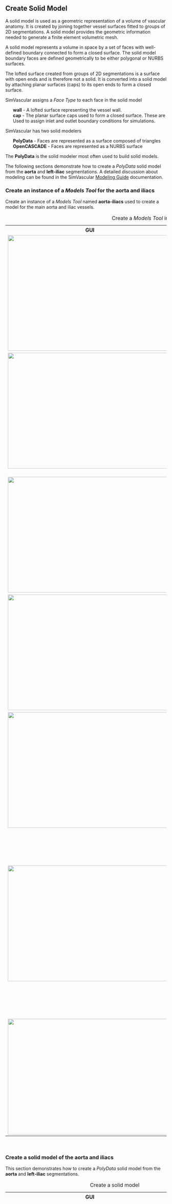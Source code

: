 <h2 id="tutorial_create_model">Create Solid Model</h2>

A solid model is used as a geometric representation of a volume of vascular anatomy. It is created by joining together
vessel surfaces fitted to groups of 2D segmentations. A solid model provides the geometric information
needed to generate a finite element volumetric mesh.

A solid model represents a volume in space by a set of faces with well-defined boundary connected to form a closed surface.
The solid model boundary faces are defined geometrically to be either polygonal or NURBS surfaces.

The lofted surface created from groups of 2D segmentations is a surface with open ends and is therefore not a solid. It is converted
into a solid model by attaching planar surfaces (caps) to its open ends to form a closed surface.

SimVascular assigns a <i>Face Type</i> to each face in the solid model

<ul style="list-style-type:none;">
  <li> <b>wall</b> - A lofted surface representing the vessel wall.
  <li> <b>cap</b> - The planar surface caps used to form a closed surface. These are Used to assign inlet and outlet boundary conditions 
       for simulations. 
</ul>

SimVascular has two solid modelers

<ul style="list-style-type:none;">
  <li> <b>PolyData</b> - Faces are represented as a surface composed of triangles 
  <li> <b>OpenCASCADE</b> - Faces are represented as a NURBS surface
</ul>

The <b>PolyData</b> is the solid modeler most often used to build solid models.

The following sections demonstrate how to create a <i>PolyData</i> solid model from the <b>aorta</b> and <b>left-iliac</b> segmentations.
A detailed discussion about modeling can be found in the SimVascular
<a href="modeling.html">Modeling Guide</a> documentation.

<h3 id="tutorial_create_model_1"> Create an instance of a <i>Models Tool</i> for the aorta and iliacs </h3>

Create an instance of a <i>Models Tool</i> named <b>aorta-iliacs</b> used to create a model for the main aorta and iliac vessels.

<table class="table table-bordered" style="width:100%">
  <caption> Create a <i>Models Tool</i> instance named <b>aorta-iliacs</b> </caption>
  <tr>
    <th> GUI </th>
    <th> Description </th>
  </tr>

  <tr>
    <td><img src="/documentation/getting_started/tutorial/images/create-model-1.png" width="512" height="360"> </td>
    <td> Select the <i>Models</i> <i>Tool</i> in the <i>Data Manager</i> with the right mouse button. 
         <br><br>
         Select the <b>Create Model</b> menu option.
    </td>
  </tr>

  <tr>
    <td><img src="/documentation/getting_started/tutorial/images/create-model-2.png" width="512" height="360"> <br><br>
    </td>
    <td> A <b>Create New Model</b> <i>DiaglogBox</i> appears. 
         <br><br>
         The <b>Model Type:</b> <i>ComboBox</i> is used to select the solid modeler. Leave it on <b>PolyData</b>.
         <br><br>
         Enter <b>aorta-iliacs</b> for the <i>Model</i> name in the <b>Model Name:</b> <i>TextBox</i> 
         <br><br>
         Press the <b>Create New Model</b> <i>DiaglogBox</i> <b>OK</b> <i>Button</i>. <br><br>
         <br><br>
    </td>
  </tr>

  <tr>
    <td> <img src="/documentation/getting_started/tutorial/images/create-model-3.png" width="512" height="360"> </td>
    <td> A <i>Data Node</i> named <b>aorta-iliacs</b> (an instance of a <i>Models Tool</i>) is created under the
         <i>Data Manager</i> <i>Models Tool Type</i>.
    </td>
  </tr>

  <tr>
    <td> <img src="/documentation/getting_started/tutorial/images/create-model-4.png" width="512" height="360"> </td>
    <td> Select the <b>Lofted</b> <i>CheckBox</i> to toggle off the visibility of the lofted surfaces for 
         both the <b>aorta</b> and <b>left-iliac</b> <i>Segmentations Data Nodes</i>.
    </td>
  </tr>

  <tr>
    <td><img src="/documentation/getting_started/tutorial/images/create-model-5.png" width="512" height="360"> </td>
    <td> Close the <i>SV 2D Segmentation Panel</i> by selected the <b>X</b> in its <i>Tab</i>. 
         <br><br>
         Double-click on the <i>Data Manager</i> <b>Models / aorta-iliacs</b> <i>Data Node</i> with the left mouse
         button to bring up the <i>SV Modeling Panel</i>. 
    </td>
  </tr>

  <tr>
    <td><img src="/documentation/getting_started/tutorial/images/create-model-5.png" width="512" height="360"> </td>
    <td> Some GUI controls: <br><br>
         <ul style="list-style-type:none;">
           <li> <img src="/documentation/getting_started/tutorial/images/model-gui-delete.png" width="114" height="25"> - Delete the selected
                face(s). </li> <br>

           <li> <img src="/documentation/getting_started/tutorial/images/model-gui-fill-holes.png" width="114" height="25"> - Fill holes in the
                surface with faces. </li> <br>

           <li> <img src="/documentation/getting_started/tutorial/images/model-gui-est-size.png" width="114" height="25"> - Estimate a good
                size triangle edge size used to remesh the model's triangular surface.  </li> <br>

           <li> <img src="/documentation/getting_started/tutorial/images/model-gui-size.png" width="114" height="25"> - The
                triangle edge size <i>TextBox</i> used to remesh the model's triangular surface. </li> <br>

           <li> <img src="/documentation/getting_started/tutorial/images/model-gui-remesh.png" width="114" height="25"> - Remesh the model's
                triangular surface mesh using the traingle edge size given in the <i>TextBox</i>. </li> <br>
         </ul>

    </td>

  </tr>

  <tr>
    <td><img src="/documentation/getting_started/tutorial/images/create-model-6.png" width="512" height="360"> </td>
    <td> Select the <img src="/documentation/getting_started/tutorial/images/3d-view-icon.png" width="13" height="12"> 
         icon in the <i>3D View</i> to change the <i>Display</i> layout to a single 3D view. 
    </td>
  </tr>
</table>

<br>
<h3 id="tutorial_create_model_2"> Create a solid model of the aorta and iliacs </h3>
This section demonstrates how to create a <i>PolyData</i> solid model from the <b>aorta</b> and <b>left-iliac</b> segmentations.

<table class="table table-bordered" style="width:100%">
  <caption> Create a solid model </caption>
  <tr>
    <th> GUI </th>
    <th> Description </th>
  </tr>

  <tr>
    <td><img src="/documentation/getting_started/tutorial/images/create-model-7.png" width="512" height="360"> </td>
    <td> Select the <img src="/documentation/getting_started/tutorial/images/model-gui-create-model.png" width="114" height="25"> 
         <i>Button</i> in the upper right of the <i>SV Modeling Panel</i>.

         <br><br>
         A <b>Create Solid Model</b> <i>DiaglogBox</i> appears. This displays the names of the <b>aorta</b> and <b>left-iliac</b>
         <i>Segmentations Data Nodes</i> with a <i>CheckBox</i>. The <i>CheckBox</i>s are used to select the segmentation
         lofted surfaces that will be joined together to create a solid model.

         <br><br>
         Select the <i>CheckBox</i> for the <b>aorta</b> and <b>left-iliac</b> segmentations.

         <br><br>
         Press the <b>Create Solid Model</b> <i>DiaglogBox</i> <b>OK</b> <i>Button</i>.
    </td>

  </tr>

  <tr>
    <td><img src="/documentation/getting_started/tutorial/images/create-model-8.png" width="512" height="360"> </td>
    <td>The solid model has been constructed and is shown in the <i>3D View</i>. 
        <br><br>
        Select <img src="/documentation/getting_started/gui/images/gui-a-plane-icon.png" width="20" height="20">, 
        <img src="/documentation/getting_started/gui/images/gui-s-plane-icon.png" width="20" height="20">, and 
        <img src="/documentation/getting_started/gui/images/gui-c-plane-icon.png" width="20" height="20"> icons to hide the
        axial,  sagittal, and, coronal image scan slices. 
        <br><br>
        Press the <img src="/documentation/getting_started/gui/images/gui-save-icon.png" width="40" height="35">
        icon in the  <i>ToolBar</i> to save the <i>Project</i>. 
    </td>
  </tr>

  <tr>
    <td><img src="/documentation/getting_started/tutorial/images/create-model-9.png" width="512" height="360"> </td>
    <td> The <b>Face List</b> <i>Table</i> lists the four <i>Faces</i> created by joining the <b>aorta</b> and 
         <b>left-iliac</b> segmentations into a complete solid model. 
       
        <br><br>
        The <b>Face List</b> <i>Table</i> columns define <i>Face</i> attributes
          <ul style="list-style-type:none;">
            <li> <b>Name</b> - The <i>Face</i> name. This name is later used in <i>Meshes</i> and <i>Simulation Tools</i>. </li>
            <li> <b>Type</b> - The <i>Face Type</i>: <b>wall</b> or <b>cap</b>. </li>
            <li> <b>V</b> - The <i>Face</i> visibility.  </li>
            <li> <b>C</b> - The <i>Face</i> color.  </li>
          </ul> 
        Each of these attributes can be changed by double-clicking the left mouse button on the appropriate row for the <b>Face</b> 
        and column for the specific attribute.
    </td>
  </tr>

  <tr>
    <td><img src="/documentation/getting_started/tutorial/images/create-model-10.png" width="512" height="360"> </td>
     <td> Select the <i>Data Manager</i> <i>Paths</i> and <i>Segmentations</i> <i>CheckBox</i> to toggle off the visibility of 
          all paths and segmentation geometry. 
    </td>
  </tr>

</table>
